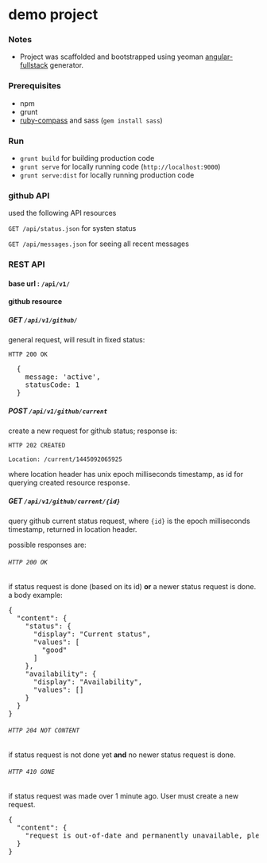 # demo project

### Notes

* Project was scaffolded and bootstrapped using yeoman [angular-fullstack](https://github.com/DaftMonk/generator-angular-fullstack) generator.

### Prerequisites

* npm
* grunt
* [ruby-compass](http://compass-style.org/install/) and sass (`gem install sass`)

### Run

* `grunt build` for building production code
* `grunt serve` for locally running code (`http://localhost:9000`)
* `grunt serve:dist` for locally running production code

### github API

used the following API resources

`GET /api/status.json`
for systen status

`GET /api/messages.json`
for seeing all recent messages

### REST API

#### base url : `/api/v1/`

#### github resource
##### GET `/api/v1/github/`
general request, will result in fixed status:

`HTTP 200 OK`
<pre>
  {
    message: 'active',
    statusCode: 1
  }
</pre>

##### POST `/api/v1/github/current`
create a new request for github status; response is:

`HTTP 202 CREATED`

`Location: /current/1445092065925`

where location header has unix epoch milliseconds timestamp, as id for querying created resource response.

##### GET `/api/v1/github/current/{id}`
query github current status request, where `{id}` is the epoch milliseconds timestamp, returned in location header.

possible responses are:

###### `HTTP 200 OK`

if status request is done (based on its id) **or** a newer status request is done.
a body example:
<pre>
{
  "content": {
    "status": {
      "display": "Current status",
      "values": [
        "good"
      ]
    },
    "availability": {
      "display": "Availability",
      "values": []
    }
  }
}
</pre>

###### `HTTP 204 NOT CONTENT`

if status request is not done yet **and** no newer status request is done.

###### `HTTP 410 GONE`

if status request was made over 1 minute ago. User must create a new request.
<pre>
{
  "content": {
    "request is out-of-date and permanently unavailable, please re-issue an new status request"
  }
}
</pre>
